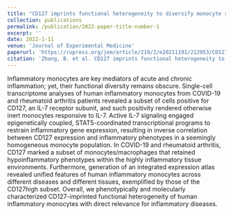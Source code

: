 ```yaml
---
title: "CD127 imprints functional heterogeneity to diversify monocyte responses in inflammatory diseases."
collection: publications
permalink: /publication/2022-paper-title-number-1
excerpt: ''
date: 2022-1-11
venue: 'Journal of Experimental Medicine'
paperurl: 'https://rupress.org/jem/article/219/2/e20211191/212953/CD127-imprints-functional-heterogeneity-to'
citation: 'Zhang, B. et al. CD127 imprints functional heterogeneity to diversify monocyte responses in inflammatory diseases. Journal of Experimental Medicine 219, e20211191 (2022).'
---
```


Inflammatory monocytes are key mediators of acute and chronic inflammation; yet, their functional diversity remains obscure. Single-cell transcriptome analyses of human inflammatory monocytes from COVID-19 and rheumatoid arthritis patients revealed a subset of cells positive for CD127, an IL-7 receptor subunit, and such positivity rendered otherwise inert monocytes responsive to IL-7. Active IL-7 signaling engaged epigenetically coupled, STAT5-coordinated transcriptional programs to restrain inflammatory gene expression, resulting in inverse correlation between CD127 expression and inflammatory phenotypes in a seemingly homogeneous monocyte population. In COVID-19 and rheumatoid arthritis, CD127 marked a subset of monocytes/macrophages that retained hypoinflammatory phenotypes within the highly inflammatory tissue environments. Furthermore, generation of an integrated expression atlas revealed unified features of human inflammatory monocytes across different diseases and different tissues, exemplified by those of the CD127high subset. Overall, we phenotypically and molecularly characterized CD127-imprinted functional heterogeneity of human inflammatory monocytes with direct relevance for inflammatory diseases.
